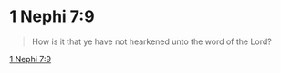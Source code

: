 # 1 Nephi 7:9

> How is it that ye have not hearkened unto the word of the Lord?

[1 Nephi 7:9](https://www.churchofjesuschrist.org/study/scriptures/bofm/1-ne/7?lang=eng&id=p9#p9)


